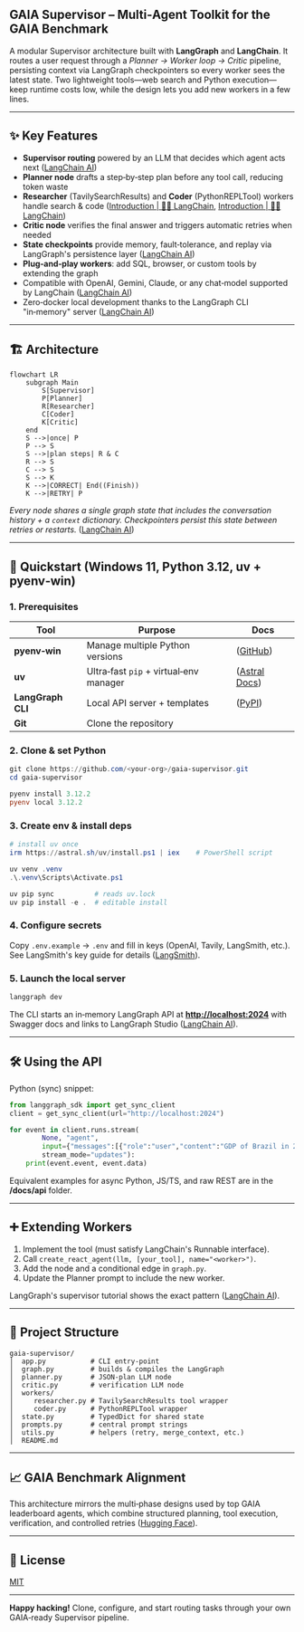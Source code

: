 ## GAIA Supervisor – Multi‑Agent Toolkit for the GAIA Benchmark

A modular Supervisor architecture built with **LangGraph** and **LangChain**.
It routes a user request through a *Planner → Worker loop → Critic* pipeline, persisting context via LangGraph checkpointers so every worker sees the latest state. Two lightweight tools—web search and Python execution—keep runtime costs low, while the design lets you add new workers in a few lines.

---

## ✨  Key Features

* **Supervisor routing** powered by an LLM that decides which agent acts next ([LangChain AI][1])
* **Planner node** drafts a step‑by‑step plan before any tool call, reducing token waste
* **Researcher** (TavilySearchResults) and **Coder** (PythonREPLTool) workers handle search & code ([Introduction | 🦜️🔗 LangChain][2], [Introduction | 🦜️🔗 LangChain][3])
* **Critic node** verifies the final answer and triggers automatic retries when needed
* **State checkpoints** provide memory, fault‑tolerance, and replay via LangGraph's persistence layer ([LangChain AI][4])
* **Plug‑and‑play workers**: add SQL, browser, or custom tools by extending the graph
* Compatible with OpenAI, Gemini, Claude, or any chat‑model supported by LangChain ([LangChain AI][5])
* Zero‑docker local development thanks to the LangGraph CLI "in‑memory" server ([LangChain AI][5])

---

## 🏗  Architecture

```mermaid
flowchart LR
    subgraph Main
        S[Supervisor]
        P[Planner]
        R[Researcher]
        C[Coder]
        K[Critic]
    end
    S -->|once| P
    P --> S
    S -->|plan steps| R & C
    R --> S
    C --> S
    S --> K
    K -->|CORRECT| End((Finish))
    K -->|RETRY| P
```

*Every node shares a single graph state that includes the conversation history + a `context` dictionary. Checkpointers persist this state between retries or restarts.* ([LangChain AI][4])

---

## 🚀  Quickstart (Windows 11, Python 3.12, **uv** + pyenv‑win)

### 1. Prerequisites

| Tool              | Purpose                                 | Docs                |
| ----------------- | --------------------------------------- | ------------------- |
| **pyenv‑win**     | Manage multiple Python versions         |  ([GitHub][6])      |
| **uv**            | Ultra‑fast `pip` + virtual‑env manager  |  ([Astral Docs][7]) |
| **LangGraph CLI** | Local API server + templates            |  ([PyPI][8])        |
| **Git**           | Clone the repository                    |                     |

### 2. Clone & set Python

```powershell
git clone https://github.com/<your‑org>/gaia‑supervisor.git
cd gaia‑supervisor

pyenv install 3.12.2
pyenv local 3.12.2
```

### 3. Create env & install deps

```powershell
# install uv once
irm https://astral.sh/uv/install.ps1 | iex    # PowerShell script

uv venv .venv
.\.venv\Scripts\Activate.ps1

uv pip sync          # reads uv.lock
uv pip install -e .  # editable install
```

### 4. Configure secrets

Copy `.env.example` → `.env` and fill in keys (OpenAI, Tavily, LangSmith, etc.).
See LangSmith's key guide for details ([LangSmith][9]).

### 5. Launch the local server

```powershell
langgraph dev
```

The CLI starts an in‑memory LangGraph API at **[http://localhost:2024](http://localhost:2024)** with Swagger docs and links to LangGraph Studio ([LangChain AI][10]).

---

## 🛠  Using the API

Python (sync) snippet:

```python
from langgraph_sdk import get_sync_client
client = get_sync_client(url="http://localhost:2024")

for event in client.runs.stream(
        None, "agent",
        input={"messages":[{"role":"user","content":"GDP of Brazil in 2023?"}]},
        stream_mode="updates"):
    print(event.event, event.data)
```

Equivalent examples for async Python, JS/TS, and raw REST are in the **/docs/api** folder.

---

## ➕  Extending Workers

1. Implement the tool (must satisfy LangChain's Runnable interface).
2. Call `create_react_agent(llm, [your_tool], name="<worker>")`.
3. Add the node and a conditional edge in `graph.py`.
4. Update the Planner prompt to include the new worker.

LangGraph's supervisor tutorial shows the exact pattern ([LangChain AI][1]).

---

## 🧩  Project Structure

```
gaia-supervisor/
│  app.py           # CLI entry‑point
│  graph.py         # builds & compiles the LangGraph
│  planner.py       # JSON‑plan LLM node
│  critic.py        # verification LLM node
│  workers/
│     researcher.py # TavilySearchResults tool wrapper
│     coder.py      # PythonREPLTool wrapper
│  state.py         # TypedDict for shared state
│  prompts.py       # central prompt strings
│  utils.py         # helpers (retry, merge_context, etc.)
│  README.md
```

---

## 📈  GAIA Benchmark Alignment

This architecture mirrors the multi‑phase designs used by top GAIA leaderboard agents, which combine structured planning, tool execution, verification, and controlled retries ([Hugging Face][11]).

---

## 📝  License

[MIT](LICENSE)

---

**Happy hacking!**
Clone, configure, and start routing tasks through your own GAIA‑ready Supervisor pipeline.

[1]: https://langchain-ai.github.io/langgraph/tutorials/multi_agent/agent_supervisor/?utm_source=chatgpt.com "Multi-agent supervisor - GitHub Pages"
[2]: https://python.langchain.com/api_reference/community/tools/langchain_community.tools.tavily_search.tool.TavilySearchResults.html?utm_source=chatgpt.com "TavilySearchResults — LangChain documentation"
[3]: https://python.langchain.com/api_reference/experimental/tools/langchain_experimental.tools.python.tool.PythonREPLTool.html?utm_source=chatgpt.com "PythonREPLTool — LangChain documentation"
[4]: https://langchain-ai.github.io/langgraph/concepts/persistence/?utm_source=chatgpt.com "Persistence - Langgraph - GitHub Pages"
[5]: https://langchain-ai.github.io/langgraph/cloud/reference/cli/?utm_source=chatgpt.com "LangGraph CLI - GitHub Pages"
[6]: https://github.com/pyenv-win/pyenv-win?utm_source=chatgpt.com "pyenv-win/pyenv-win: pyenv for Windows. pyenv is a ... - GitHub"
[7]: https://docs.astral.sh/uv/guides/install-python/?utm_source=chatgpt.com "Installing and managing Python | uv - Astral Docs"
[8]: https://pypi.org/project/langgraph-cli/?utm_source=chatgpt.com "langgraph-cli - PyPI"
[9]: https://docs.smith.langchain.com/administration/how_to_guides/organization_management/create_account_api_key?utm_source=chatgpt.com "Create an account and API key | 🦜️🛠️ LangSmith - LangChain"
[10]: https://langchain-ai.github.io/langgraph/concepts/langgraph_studio/?utm_source=chatgpt.com "LangGraph Studio - GitHub Pages"
[11]: https://huggingface.co/spaces/gaia-benchmark/leaderboard?utm_source=chatgpt.com "GAIA Leaderboard - a Hugging Face Space by gaia-benchmark"